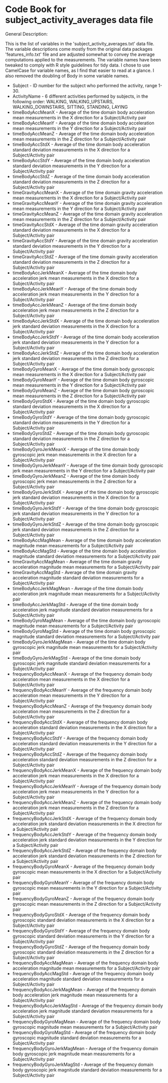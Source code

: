 Code Book for subject_activity_averages data file
=================================================

General Description:

This is the list of variables in the 'subject_activity_averages.txt' data file. The variable descriptions come mostly from the original data packages 'features_info.txt' file and are adjusted somewhat to convey the average computations applied to the measurements. The variable names have been tweaked to comply with R style guidelines for tidy data. I chose to use CamelCase for variable names, as I find that easier to read at a glance. I also removed the doubling of Body in some variable names.

- Subject - ID number for the subject who performed the activity, range 1-30.
- ActivityName - 6 different activities performed by subjects, in the following order: WALKING, WALKING_UPSTAIRS, WALKING_DOWNSTAIRS, SITTING, STANDING, LAYING
- timeBodyAccMeanX - Average of the time domain body acceleration mean measurements in the X direction for a Subject/Activity pair
- timeBodyAccMeanY - Average of the time domain body acceleration mean measurements in the Y direction for a Subject/Activity pair
- timeBodyAccMeanZ - Average of the time domain body acceleration mean measurements in the Z direction for a Subject/Activity pair
- timeBodyAccStdX - Average of the time domain body acceleration standard deviation measurements in the X direction for a Subject/Activity pair
- timeBodyAccStdY - Average of the time domain body acceleration standard deviation measurements in the Y direction for a Subject/Activity pair
- timeBodyAccStdZ - Average of the time domain body acceleration standard deviation measurements in the Z direction for a Subject/Activity pair
- timeGravityAccMeanX - Average of the time domain gravity acceleration mean measurements in the X direction for a Subject/Activity pair
- timeGravityAccMeanY - Average of the time domain gravity acceleration mean measurements in the Y direction for a Subject/Activity pair
- timeGravityAccMeanZ - Average of the time domain gravity acceleration mean measurements in the Z direction for a Subject/Activity pair
- timeGravityAccStdX - Average of the time domain gravity acceleration standard deviation measurements in the X direction for a Subject/Activity pair
- timeGravityAccStdY - Average of the time domain gravity acceleration standard deviation measurements in the Y direction for a Subject/Activity pair
- timeGravityAccStdZ - Average of the time domain gravity acceleration standard deviation measurements in the Z direction for a Subject/Activity pair
- timeBodyAccJerkMeanX - Average of the time domain body acceleration jerk mean measurements in the X direction for a Subject/Activity pair
- timeBodyAccJerkMeanY - Average of the time domain body acceleration jerk mean measurements in the Y direction for a Subject/Activity pair
- timeBodyAccJerkMeanZ - Average of the time domain body acceleration jerk mean measurements in the Z direction for a Subject/Activity pair
- timeBodyAccJerkStdX - Average of the time domain body acceleration jerk standard deviation measurements in the X direction for a Subject/Activity pair
- timeBodyAccJerkStdY - Average of the time domain body acceleration jerk standard deviation measurements in the Y direction for a Subject/Activity pair
- timeBodyAccJerkStdZ - Average of the time domain body acceleration jerk standard deviation measurements in the Z direction for a Subject/Activity pair
- timeBodyGyroMeanX - Average of the time domain body gyroscopic mean measurements in the X direction for a Subject/Activity pair
- timeBodyGyroMeanY - Average of the time domain body gyroscopic mean measurements in the Y direction for a Subject/Activity pair
- timeBodyGyroMeanZ - Average of the time domain body gyroscopic mean measurements in the Z direction for a Subject/Activity pair
- timeBodyGyroStdX - Average of the time domain body gyroscopic standard deviation measurements in the X direction for a Subject/Activity pair
- timeBodyGyroStdY - Average of the time domain body gyroscopic standard deviation measurements in the Y direction for a Subject/Activity pair
- timeBodyGyroStdZ - Average of the time domain body gyroscopic standard deviation measurements in the Z direction for a Subject/Activity pair
- timeBodyGyroJerkMeanX - Average of the time domain body gyroscopic jerk mean measurements in the X direction for a Subject/Activity pair
- timeBodyGyroJerkMeanY - Average of the time domain body gyroscopic jerk mean measurements in the Y direction for a Subject/Activity pair
- timeBodyGyroJerkMeanZ - Average of the time domain body gyroscopic jerk mean measurements in the Z direction for a Subject/Activity pair
- timeBodyGyroJerkStdX - Average of the time domain body gyroscopic jerk standard deviation measurements in the X direction for a Subject/Activity pair
- timeBodyGyroJerkStdY - Average of the time domain body gyroscopic jerk standard deviation measurements in the Y direction for a Subject/Activity pair
- timeBodyGyroJerkStdZ - Average of the time domain body gyroscopic jerk standard deviation measurements in the Z direction for a Subject/Activity pair
- timeBodyAccMagMean - Average of the time domain body acceleration magnitude mean measurements for a Subject/Activity pair
- timeBodyAccMagStd - Average of the time domain body acceleration magnitude standard deviation measurements for a Subject/Activity pair
- timeGravityAccMagMean - Average of the time domain gravity acceleration magnitude mean measurements for a Subject/Activity pair
- timeGravityAccMagStd - Average of the time domain gravity acceleration magnitude standard deviation measurements for a Subject/Activity pair
- timeBodyAccJerkMagMean - Average of the time domain body acceleration jerk magnitude mean measurements for a Subject/Activity pair
- timeBodyAccJerkMagStd - Average of the time domain body acceleration jerk magnitude standard deviation measurements for a Subject/Activity pair
- timeBodyGyroMagMean - Average of the time domain body gyroscopic magnitude mean measurements for a Subject/Activity pair
- timeBodyGyroMagStd - Average of the time domain body gyroscopic magnitude standard deviation measurements for a Subject/Activity pair
- timeBodyGyroJerkMagMean - Average of the time domain body gyroscopic jerk magnitude mean measurements for a Subject/Activity pair
- timeBodyGyroJerkMagStd - Average of the time domain body gyroscopic jerk magnitude standard deviation measurements for a Subject/Activity pair
- frequencyBodyAccMeanX - Average of the frequency domain body acceleration mean measurements in the X direction for a Subject/Activity pair
- frequencyBodyAccMeanY - Average of the frequency domain body acceleration mean measurements in the Y direction for a Subject/Activity pair
- frequencyBodyAccMeanZ - Average of the frequency domain body acceleration mean measurements in the Z direction for a Subject/Activity pair
- frequencyBodyAccStdX - Average of the frequency domain body acceleration standard deviation measurements in the X direction for a Subject/Activity pair
- frequencyBodyAccStdY - Average of the frequency domain body acceleration standard deviation measurements in the Y direction for a Subject/Activity pair
- frequencyBodyAccStdZ - Average of the frequency domain body acceleration standard deviation measurements in the Z direction for a Subject/Activity pair
- frequencyBodyAccJerkMeanX - Average of the frequency domain body acceleration jerk mean measurements in the X direction for a Subject/Activity pair
- frequencyBodyAccJerkMeanY - Average of the frequency domain body acceleration jerk mean measurements in the Y direction for a Subject/Activity pair
- frequencyBodyAccJerkMeanZ - Average of the frequency domain body acceleration jerk mean measurements in the Z direction for a Subject/Activity pair
- frequencyBodyAccJerkStdX - Average of the frequency domain body acceleration jerk standard deviation measurements in the X direction for a Subject/Activity pair
- frequencyBodyAccJerkStdY - Average of the frequency domain body acceleration jerk standard deviation measurements in the Y direction for a Subject/Activity pair
- frequencyBodyAccJerkStdZ - Average of the frequency domain body acceleration jerk standard deviation measurements in the Z direction for a Subject/Activity pair
- frequencyBodyGyroMeanX - Average of the frequency domain body gyroscopic mean measurements in the X direction for a Subject/Activity pair
- frequencyBodyGyroMeanY - Average of the frequency domain body gyroscopic mean measurements in the Y direction for a Subject/Activity pair
- frequencyBodyGyroMeanZ - Average of the frequency domain body gyroscopic mean measurements in the Z direction for a Subject/Activity pair
- frequencyBodyGyroStdX - Average of the frequency domain body gyroscopic standard deviation measurements in the X direction for a Subject/Activity pair
- frequencyBodyGyroStdY - Average of the frequency domain body gyroscopic standard deviation measurements in the Y direction for a Subject/Activity pair
- frequencyBodyGyroStdZ - Average of the frequency domain body gyroscopic standard deviation measurements in the Z direction for a Subject/Activity pair
- frequencyBodyAccMagMean - Average of the frequency domain body acceleration magnitude mean measurements for a Subject/Activity pair
- frequencyBodyAccMagStd - Average of the frequency domain body acceleration magnitude standard deviation measurements for a Subject/Activity pair
- frequencyBodyAccJerkMagMean - Average of the frequency domain body acceleration jerk magnitude mean measurements for a Subject/Activity pair
- frequencyBodyAccJerkMagStd - Average of the frequency domain body acceleration jerk magnitude standard deviation measurements for a Subject/Activity pair
- frequencyBodyGyroMagMean - Average of the frequency domain body gyroscopic magnitude mean measurements for a Subject/Activity pair
- frequencyBodyGyroMagStd - Average of the frequency domain body gyroscopic magnitude standard deviation measurements for a Subject/Activity pair
- frequencyBodyGyroJerkMagMean - Average of the frequency domain body gyroscopic jerk magnitude mean measurements for a Subject/Activity pair
- frequencyBodyGyroJerkMagStd - Average of the frequency domain body gyroscopic jerk magnitude standard deviation measurements for a Subject/Activity pair


